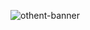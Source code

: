 ![othent-banner](https://user-images.githubusercontent.com/90644448/236233890-db9eea8f-fa48-4dbc-84db-ebd8be81a6b5.png)

